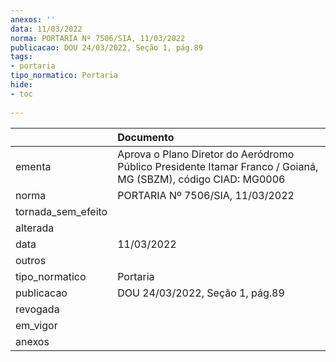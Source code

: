 ```yaml
---
anexos: ''
data: 11/03/2022
norma: PORTARIA Nº 7506/SIA, 11/03/2022
publicacao: DOU 24/03/2022, Seção 1, pág.89
tags:
- portaria
tipo_normatico: Portaria
hide: 
- toc 
 
---
```


|                    | Documento                                                                                                     |
|:-------------------|:--------------------------------------------------------------------------------------------------------------|
| ementa             | Aprova o Plano Diretor do Aeródromo Público Presidente Itamar Franco / Goianá, MG (SBZM), código CIAD: MG0006 |
| norma              | PORTARIA Nº 7506/SIA, 11/03/2022                                                                              |
| tornada_sem_efeito |                                                                                                               |
| alterada           |                                                                                                               |
| data               | 11/03/2022                                                                                                    |
| outros             |                                                                                                               |
| tipo_normatico     | Portaria                                                                                                      |
| publicacao         | DOU 24/03/2022, Seção 1, pág.89                                                                               |
| revogada           |                                                                                                               |
| em_vigor           |                                                                                                               |
| anexos             |                                                                                                               |